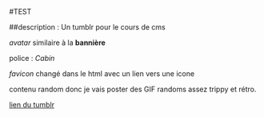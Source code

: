 #TEST

##description : Un tumblr pour le cours de cms 

*avatar* similaire à la **bannière**

police : _Cabin_

_favicon_ changé dans le html avec un lien vers une icone 

contenu random donc je vais poster des GIF randoms assez trippy et rétro.

[lien du tumblr](asadadsadad.tumblr.com)